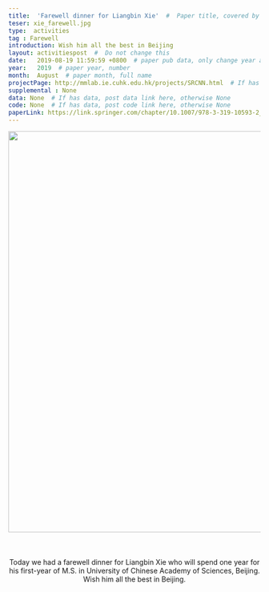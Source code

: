 ```yaml
---
title:  'Farewell dinner for Liangbin Xie'  #  Paper title, covered by ''
teser: xie_farewell.jpg
type:  activities
tag : Farewell
introduction: Wish him all the best in Beijing
layout: activitiespost  #  Do not change this
date:   2019-08-19 11:59:59 +0800  # paper pub data, only change year and month according to this format
year:   2019  # paper year, number
month:  August  # paper month, full name
projectPage: http://mmlab.ie.cuhk.edu.hk/projects/SRCNN.html  # If has project page, link here, otherwise None
supplemental : None
data: None  # If has data, post data link here, otherwise None
code: None  # If has data, post code link here, otherwise None
paperLink: https://link.springer.com/chapter/10.1007/978-3-319-10593-2_13  # post paper pdf link here
---
```


<center><img src="http://xpixel.group/images/activities/xie_farewell.jpg" width = "800" height = "auto"/></center>

&nbsp;
&nbsp;
<center>
<p style="font-size:20px;width:100%;text-align:left" >

Today we had a farewell dinner for Liangbin Xie who will spend one year for his first-year of M.S. in University of Chinese Academy of Sciences, Beijing. Wish him all the best in Beijing.
</p>
</center>
&nbsp;


